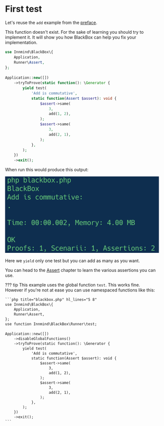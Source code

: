 # First test

Let's reuse the `add` example from the [preface](../preface/terminology.md#proof).

This function doesn't exist. For the sake of learning you should try to implement it. It will show you how BlackBox can help you fix your implementation.

```php title="blackbox.php"
use Innmind\BlackBox\{
    Application,
    Runner\Assert,
};

Application::new([])
    ->tryToProve(static function(): \Generator {
        yield test(
            'Add is commutative',
            static function(Assert $assert): void {
                $assert->same(
                    3,
                    add(1, 2),
                );
                $assert->same(
                    3,
                    add(2, 1),
                );
            },
        );
    })
    ->exit();
```

When run this would produce this output:

![](../assets/test.png)

Here we `yield` only one test but you can add as many as you want.

You can head to the [Assert](../assert/index.md) chapter to learn the various assertions you can use.

??? tip
    This example uses the global function `test`. This works fine. However if you're not at ease you can use namespaced functions like this:

    ```php title="blackbox.php" hl_lines="5 8"
    use Innmind\BlackBox\{
        Application,
        Runner\Assert,
    };
    use function Innmind\BlackBox\Runner\test;

    Application::new([])
        ->disableGlobalFunctions()
        ->tryToProve(static function(): \Generator {
            yield test(
                'Add is commutative',
                static function(Assert $assert): void {
                    $assert->same(
                        3,
                        add(1, 2),
                    );
                    $assert->same(
                        3,
                        add(2, 1),
                    );
                },
            );
        })
        ->exit();
    ```
